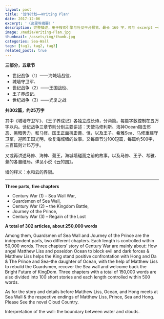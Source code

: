 ```yaml
---
layout: post
title: '创作计划——Writing Plan'
date: 2017-12-06
excerpt: '（这里写摘要）'
description: 完整描述，用于搜索引擎与社交平台预览，最长 160 字，可与 excerpt 一致
image: /media/Writing-Plan.jpg
thumbnail: /assets/img/thumb.jpg
categories: Sea-Wall
tags: [tag1, tag2, tag3]
related_posts: true
---
```


**三部分，五章节**

- 世纪战争（1）——海城墙战役、
- 城墙守卫军、
- 世纪战争（2）——王国战役、
- 王子养成记、
- 世纪战争（3）——光复之战

**共302篇，约25万字**

其中《城墙守卫军》、《王子养成记》各独立成长诗，分两篇。每篇字数控制在五万字以内。世纪战争三章节则分别主要讲述：天使马修利斯、海神Ocean阻击邪恶、黑暗势力，和马修、国王正面抗击薨、怛，以及王子、希雅Sea、马修重建守卫军，迎回王国光明，收复海城墙的故事。又每章节分100短篇，每篇约500字，三百篇则计15万字。

又或再讲述马修、海神、薨王，海城墙碰面之前的故事。以及马修、王子、希雅、薨的各自结局。详见小说《云的国》。

墙的释义：水和云的界限。

---

**Three parts, five chapters**

- Century War (1) – Sea Wall War,
- Guardsmen of Sea Wall,
- Century War (2) – the Kingdom Battle,
- Journey of the Prince,
- Century War (3) – Regain of the Lost

**A total of 302 articles, about 250,000 words**

Among them, Guardsmen of Sea Wall and Journey of the Prince are the independent parts, two different chapters. Each length is controlled within 50,000 words. Three chapters’ story of Century War are mainly about: How angel Matthew Liss and poseidon Ocean to block evil and dark forces &amp; Matthew Liss helps the King stand positive confrontation with Hong and Da &amp; The Prince and Sea–the daughter of Ocean, with the help of Matthew Liss to rebuild the Guardsmen, recover the Sea wall and welcome back the Bright Future of KingDom. Three chapters with a total of 150,000 words are also divided into 100 short stories and each length controlled within 500 words.

As for the story and details before Matthew Liss, Ocean, and Hong meets at Sea Wall &amp; the respective endings of Matthew Liss, Prince, Sea and Hong. Please See the novel Cloud Country.

Interpretation of the wall: the boundary between water and clouds.